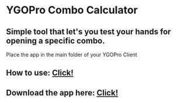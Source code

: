 
# YGOPro Combo Calculator
## Simple tool that let's you test your hands for opening a specific combo.
Place the app in the main folder of your YGOPro Client
## How to use: [Click!](https://imgur.com/a/TSuQXvg)
## Download the app here: [Click!](https://github.com/szefo09/YGOProComboCalculator/releases)
